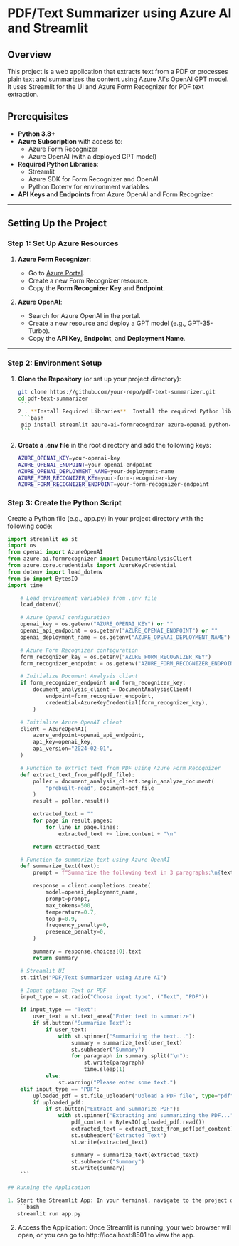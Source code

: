 # PDF/Text Summarizer using Azure AI and Streamlit

## Overview

This project is a web application that extracts text from a PDF or processes plain text and summarizes the content using Azure AI's OpenAI GPT model. It uses Streamlit for the UI and Azure Form Recognizer for PDF text extraction.

## Prerequisites

- **Python 3.8+**
- **Azure Subscription** with access to:
  - Azure Form Recognizer
  - Azure OpenAI (with a deployed GPT model)
- **Required Python Libraries**:
  - Streamlit
  - Azure SDK for Form Recognizer and OpenAI
  - Python Dotenv for environment variables
- **API Keys and Endpoints** from Azure OpenAI and Form Recognizer.

---

## Setting Up the Project

### Step 1: Set Up Azure Resources

1. **Azure Form Recognizer**:

   - Go to [Azure Portal](https://portal.azure.com/).
   - Create a new Form Recognizer resource.
   - Copy the **Form Recognizer Key** and **Endpoint**.

2. **Azure OpenAI**:
   - Search for Azure OpenAI in the portal.
   - Create a new resource and deploy a GPT model (e.g., GPT-35-Turbo).
   - Copy the **API Key**, **Endpoint**, and **Deployment Name**.

---

### Step 2: Environment Setup

1. **Clone the Repository** (or set up your project directory):

   ````bash
   git clone https://github.com/your-repo/pdf-text-summarizer.git
   cd pdf-text-summarizer
    ```
   2 . **Install Required Libraries**  Install the required Python libraries using pip
    ```bash
    pip install streamlit azure-ai-formrecognizer azure-openai python-dotenv
    ```
   ````

2. **Create a .env file** in the root directory and add the following keys:
   ```bash
   AZURE_OPENAI_KEY=your-openai-key
   AZURE_OPENAI_ENDPOINT=your-openai-endpoint
   AZURE_OPENAI_DEPLOYMENT_NAME=your-deployment-name
   AZURE_FORM_RECOGNIZER_KEY=your-form-recognizer-key
   AZURE_FORM_RECOGNIZER_ENDPOINT=your-form-recognizer-endpoint
   ```

### Step 3: Create the Python Script

Create a Python file (e.g., app.py) in your project directory with the following code:
```python
import streamlit as st
import os
from openai import AzureOpenAI
from azure.ai.formrecognizer import DocumentAnalysisClient
from azure.core.credentials import AzureKeyCredential
from dotenv import load_dotenv
from io import BytesIO
import time

    # Load environment variables from .env file
    load_dotenv()

    # Azure OpenAI configuration
    openai_key = os.getenv("AZURE_OPENAI_KEY") or ""
    openai_api_endpoint = os.getenv("AZURE_OPENAI_ENDPOINT") or ""
    openai_deployment_name = os.getenv("AZURE_OPENAI_DEPLOYMENT_NAME") or ""

    # Azure Form Recognizer configuration
    form_recognizer_key = os.getenv("AZURE_FORM_RECOGNIZER_KEY")
    form_recognizer_endpoint = os.getenv("AZURE_FORM_RECOGNIZER_ENDPOINT")

    # Initialize Document Analysis client
    if form_recognizer_endpoint and form_recognizer_key:
        document_analysis_client = DocumentAnalysisClient(
            endpoint=form_recognizer_endpoint,
            credential=AzureKeyCredential(form_recognizer_key),
        )

    # Initialize Azure OpenAI client
    client = AzureOpenAI(
        azure_endpoint=openai_api_endpoint,
        api_key=openai_key,
        api_version="2024-02-01",
    )

    # Function to extract text from PDF using Azure Form Recognizer
    def extract_text_from_pdf(pdf_file):
        poller = document_analysis_client.begin_analyze_document(
            "prebuilt-read", document=pdf_file
        )
        result = poller.result()

        extracted_text = ""
        for page in result.pages:
            for line in page.lines:
                extracted_text += line.content + "\n"

        return extracted_text

    # Function to summarize text using Azure OpenAI
    def summarize_text(text):
        prompt = f"Summarize the following text in 3 paragraphs:\n{text}."

        response = client.completions.create(
            model=openai_deployment_name,
            prompt=prompt,
            max_tokens=500,
            temperature=0.7,
            top_p=0.9,
            frequency_penalty=0,
            presence_penalty=0,
        )

        summary = response.choices[0].text
        return summary

    # Streamlit UI
    st.title("PDF/Text Summarizer using Azure AI")

    # Input option: Text or PDF
    input_type = st.radio("Choose input type", ("Text", "PDF"))

    if input_type == "Text":
        user_text = st.text_area("Enter text to summarize")
        if st.button("Summarize Text"):
            if user_text:
                with st.spinner("Summarizing the text..."):
                    summary = summarize_text(user_text)
                    st.subheader("Summary")
                    for paragraph in summary.split("\n"):
                        st.write(paragraph)
                        time.sleep(1)
            else:
                st.warning("Please enter some text.")
    elif input_type == "PDF":
        uploaded_pdf = st.file_uploader("Upload a PDF file", type="pdf")
        if uploaded_pdf:
            if st.button("Extract and Summarize PDF"):
                with st.spinner("Extracting and summarizing the PDF..."):
                    pdf_content = BytesIO(uploaded_pdf.read())
                    extracted_text = extract_text_from_pdf(pdf_content)
                    st.subheader("Extracted Text")
                    st.write(extracted_text)

                    summary = summarize_text(extracted_text)
                    st.subheader("Summary")
                    st.write(summary)
    ```

## Running the Application

1. Start the Streamlit App: In your terminal, navigate to the project directory and run the following command:
   ```bash
   streamlit run app.py
   ```
2. Access the Application: Once Streamlit is running, your web browser will open, or you can go to http://localhost:8501 to view the app.
